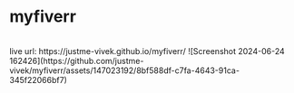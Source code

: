 # myfiverr
<br>
live url: https://justme-vivek.github.io/myfiverr/
![Screenshot 2024-06-24 162426](https://github.com/justme-vivek/myfiverr/assets/147023192/8bf588df-c7fa-4643-91ca-345f22066bf7)

